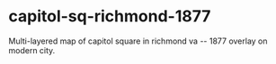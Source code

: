 # capitol-sq-richmond-1877
Multi-layered map of capitol square in richmond va -- 1877 overlay on modern city.
